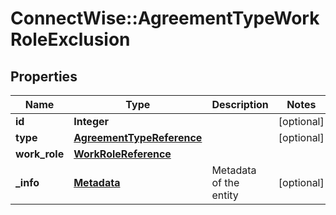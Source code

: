 # ConnectWise::AgreementTypeWorkRoleExclusion

## Properties
Name | Type | Description | Notes
------------ | ------------- | ------------- | -------------
**id** | **Integer** |  | [optional] 
**type** | [**AgreementTypeReference**](AgreementTypeReference.md) |  | [optional] 
**work_role** | [**WorkRoleReference**](WorkRoleReference.md) |  | 
**_info** | [**Metadata**](Metadata.md) | Metadata of the entity | [optional] 


